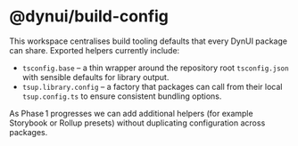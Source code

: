 # @dynui/build-config

This workspace centralises build tooling defaults that every DynUI package can
share.  Exported helpers currently include:

- `tsconfig.base` – a thin wrapper around the repository root `tsconfig.json`
  with sensible defaults for library output.
- `tsup.library.config` – a factory that packages can call from their local
  `tsup.config.ts` to ensure consistent bundling options.

As Phase 1 progresses we can add additional helpers (for example Storybook or
Rollup presets) without duplicating configuration across packages.
